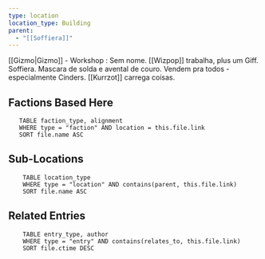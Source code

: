 ```yaml
---
type: location
location_type: Building
parent:
  - "[[Soffiera]]"
---
```

[[Gizmo|Gizmo]] - Workshop : Sem nome. [[Wizpop]] trabalha, plus um Giff. Soffiera. Mascara de solda e avental de couro. Vendem pra todos - especialmente Cinders. [[Kurrzot]] carrega coisas.

<!-- DYNAMIC:related-entries -->

## Factions Based Here

 ```dataview
    TABLE faction_type, alignment
    WHERE type = "faction" AND location = this.file.link
    SORT file.name ASC
 ```

## Sub-Locations

```dataview
    TABLE location_type
    WHERE type = "location" AND contains(parent, this.file.link)
    SORT file.name ASC
```

## Related Entries

```dataview
    TABLE entry_type, author
    WHERE type = "entry" AND contains(relates_to, this.file.link)
    SORT file.ctime DESC
```

<!-- /DYNAMIC -->